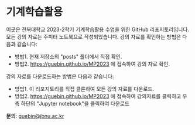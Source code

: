 # 기계학습활용 

이곳은 전북대학교 2023-2학기 기계학습활용 수업을 위한 GitHub 리포지토리입니다. 모든 강의 자료는 주피터 노트북으로 작성되었습니다. 강의 자료를 확인하는 방법은 다음과 같습니다:

- 방법1. 현재 저장소의 "posts" 폴더에서 직접 확인.
- 방법2. https://guebin.github.io/MP2023 에 접속하여 강의 자료 확인.

강의 자료를 다운로드하는 방법은 다음과 같습니다:

- 방법1. 이 리포지토리를 직접 클론하여 모든 강의 자료를 다운로드.
- 방법2. https://guebin.github.io/MP2023 에 접속하여 강의자료를 클릭하고 우측 하단의 "Jupyter notebook"을 클릭하여 다운로드 

**문의**: guebin@jbnu.ac.kr